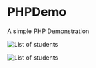 # PHPDemo
A simple PHP Demonstration

![List of students](https://i.imgur.com/HKWBamP.png)

![List of students](https://i.imgur.com/DkX6gKk.png)
